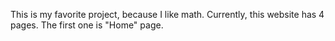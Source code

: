 This is my favorite project, because I like math. Currently, this website has 4 pages. The first one is "Home" page. 